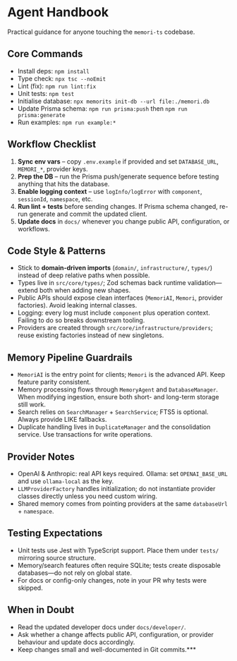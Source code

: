 # Agent Handbook

Practical guidance for anyone touching the `memori-ts` codebase.

## Core Commands
- Install deps: `npm install`
- Type check: `npx tsc --noEmit`
- Lint (fix): `npm run lint:fix`
- Unit tests: `npm test`
- Initialise database: `npx memorits init-db --url file:./memori.db`
- Update Prisma schema: `npm run prisma:push` then `npm run prisma:generate`
- Run examples: `npm run example:*`

## Workflow Checklist
1. **Sync env vars** – copy `.env.example` if provided and set `DATABASE_URL`, `MEMORI_*`, provider keys.
2. **Prep the DB** – run the Prisma push/generate sequence before testing anything that hits the database.
3. **Enable logging context** – use `logInfo/logError` with `component`, `sessionId`, `namespace`, etc.
4. **Run lint + tests** before sending changes. If Prisma schema changed, re-run generate and commit the updated client.
5. **Update docs** in `docs/` whenever you change public API, configuration, or workflows.

## Code Style & Patterns
- Stick to **domain-driven imports** (`domain/`, `infrastructure/`, `types/`) instead of deep relative paths when possible.
- Types live in `src/core/types/`; Zod schemas back runtime validation—extend both when adding new shapes.
- Public APIs should expose clean interfaces (`MemoriAI`, `Memori`, provider factories). Avoid leaking internal classes.
- Logging: every log must include `component` plus operation context. Failing to do so breaks downstream tooling.
- Providers are created through `src/core/infrastructure/providers`; reuse existing factories instead of new singletons.

## Memory Pipeline Guardrails
- `MemoriAI` is the entry point for clients; `Memori` is the advanced API. Keep feature parity consistent.
- Memory processing flows through `MemoryAgent` and `DatabaseManager`. When modifying ingestion, ensure both short- and long-term storage still work.
- Search relies on `SearchManager` + `SearchService`; FTS5 is optional. Always provide LIKE fallbacks.
- Duplicate handling lives in `DuplicateManager` and the consolidation service. Use transactions for write operations.

## Provider Notes
- OpenAI & Anthropic: real API keys required. Ollama: set `OPENAI_BASE_URL` and use `ollama-local` as the key.
- `LLMProviderFactory` handles initialization; do not instantiate provider classes directly unless you need custom wiring.
- Shared memory comes from pointing providers at the same `databaseUrl` + `namespace`.

## Testing Expectations
- Unit tests use Jest with TypeScript support. Place them under `tests/` mirroring source structure.
- Memory/search features often require SQLite; tests create disposable databases—do not rely on global state.
- For docs or config-only changes, note in your PR why tests were skipped.

## When in Doubt
- Read the updated developer docs under `docs/developer/`.
- Ask whether a change affects public API, configuration, or provider behaviour and update docs accordingly.
- Keep changes small and well-documented in Git commits.***
